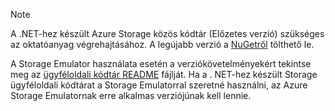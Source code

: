 > [!NOTE]
> A .NET-hez készült Azure Storage közös kódtár (Előzetes verzió) szükséges az oktatóanyag végrehajtásához. A legújabb verzió a [NuGetről](https://www.nuget.org/packages/Microsoft.Azure.Storage.Common/) tölthető le.
> 
> A Storage Emulator használata esetén a verziókövetelményekért tekintse meg az [ügyféloldali kódtár README](https://github.com/Azure/azure-storage-net/blob/master/README.md) fájlját. Ha a . NET-hez készült Storage ügyféloldali kódtárat a Storage Emulatorral szeretné használni, az Azure Storage Emulatornak erre alkalmas verziójúnak kell lennie.
> 
> 

